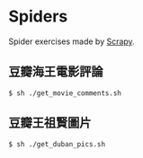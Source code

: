 # Spiders

Spider exercises made by [Scrapy](https://scrapy.org/).

## 豆瓣海王電影評論

```
$ sh ./get_movie_comments.sh
```

## 豆瓣王祖賢圖片

```
$ sh ./get_duban_pics.sh
```